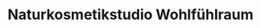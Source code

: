 ---
title: "Naturkosmetikstudio Wohlfühlraum"
url: /burladingen/naturkosmetikstudio-wohlfuehlraum/
shop: Kosmetik
---